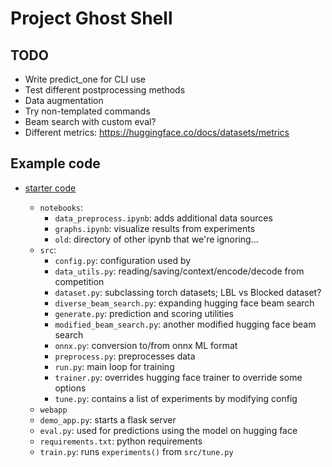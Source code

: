 # Project Ghost Shell

## TODO

- Write predict_one for CLI use
- Test different postprocessing methods
- Data augmentation
- Try non-templated commands
- Beam search with custom eval?
- Different metrics: https://huggingface.co/docs/datasets/metrics

## Example code

- [starter code](https://github.com/nokia/nlc2cmd-submission-hubris)

  - `notebooks`:
    - `data_preprocess.ipynb`: adds additional data sources
    - `graphs.ipynb`: visualize results from experiments
    - `old`: directory of other ipynb that we're ignoring...
  - `src`:
    - `config.py`: configuration used by
    - `data_utils.py`: reading/saving/context/encode/decode from competition
    - `dataset.py`: subclassing torch datasets; LBL vs Blocked dataset?
    - `diverse_beam_search.py`: expanding hugging face beam search
    - `generate.py`: prediction and scoring utilities
    - `modified_beam_search.py`: another modified hugging face beam search
    - `onnx.py`: conversion to/from onnx ML format
    - `preprocess.py`: preprocesses data
    - `run.py`: main loop for training
    - `trainer.py`: overrides hugging face trainer to override some options
    - `tune.py`: contains a list of experiments by modifying config
  - `webapp`
  - `demo_app.py`: starts a flask server
  - `eval.py`: used for predictions using the model on hugging face
  - `requirements.txt`: python requirements
  - `train.py`: runs `experiments()` from `src/tune.py`
